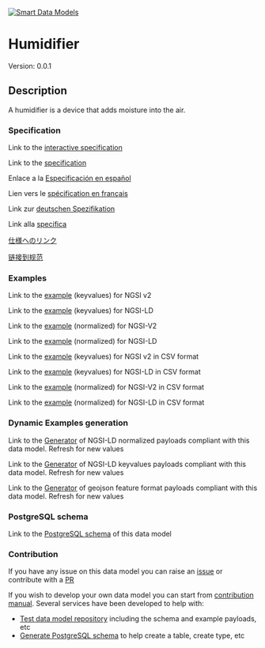 [![Smart Data Models](https://smartdatamodels.org/wp-content/uploads/2022/01/SmartDataModels_logo.png "Logo")](https://smartdatamodels.org)
# Humidifier
Version: 0.0.1

## Description 

A humidifier is a device that adds moisture into the air.
### Specification

Link to the [interactive specification](https://swagger.lab.fiware.org/?url=https://smart-data-models.github.io/dataModel.S4BLDG/Humidifier/swagger.yaml)

Link to the [specification](https://github.com/smart-data-models/dataModel.S4BLDG/blob/master/Humidifier/doc/spec.md)

Enlace a la [Especificación en español](https://github.com/smart-data-models/dataModel.S4BLDG/blob/master/Humidifier/doc/spec_ES.md)

Lien vers le [spécification en français](https://github.com/smart-data-models/dataModel.S4BLDG/blob/master/Humidifier/doc/spec_FR.md)

Link zur [deutschen Spezifikation](https://github.com/smart-data-models/dataModel.S4BLDG/blob/master/Humidifier/doc/spec_DE.md)

Link alla [specifica](https://github.com/smart-data-models/dataModel.S4BLDG/blob/master/Humidifier/doc/spec_IT.md)

[仕様へのリンク](https://github.com/smart-data-models/dataModel.S4BLDG/blob/master/Humidifier/doc/spec_JA.md)

[链接到规范](https://github.com/smart-data-models/dataModel.S4BLDG/blob/master/Humidifier/doc/spec_ZH.md)
### Examples

Link to the [example](https://smart-data-models.github.io/dataModel.S4BLDG/Humidifier/examples/example.json) (keyvalues) for NGSI v2

Link to the [example](https://smart-data-models.github.io/dataModel.S4BLDG/Humidifier/examples/example.jsonld) (keyvalues) for NGSI-LD

Link to the [example](https://smart-data-models.github.io/dataModel.S4BLDG/Humidifier/examples/example-normalized.json) (normalized) for NGSI-V2

Link to the [example](https://smart-data-models.github.io/dataModel.S4BLDG/Humidifier/examples/example-normalized.jsonld) (normalized) for NGSI-LD

Link to the [example](https://github.com/smart-data-models/dataModel.S4BLDG/blob/master/Humidifier/examples/example.json.csv) (keyvalues) for NGSI v2 in CSV format

Link to the [example](https://github.com/smart-data-models/dataModel.S4BLDG/blob/master/Humidifier/examples/example.jsonld.csv) (keyvalues) for NGSI-LD in CSV format

Link to the [example](https://github.com/smart-data-models/dataModel.S4BLDG/blob/master/Humidifier/examples/example-normalized.json.csv) (normalized) for NGSI-V2 in CSV format

Link to the [example](https://github.com/smart-data-models/dataModel.S4BLDG/blob/master/Humidifier/examples/example-normalized.jsonld.csv) (normalized) for NGSI-LD in CSV format
### Dynamic Examples generation

Link to the [Generator](https://smartdatamodels.org/extra/ngsi-ld_generator.php?schemaUrl=https://raw.githubusercontent.com/smart-data-models/dataModel.S4BLDG/master/Humidifier/schema.json&email=info@smartdatamodels.org) of NGSI-LD normalized payloads compliant with this data model. Refresh for new values

Link to the [Generator](https://smartdatamodels.org/extra/ngsi-ld_generator_keyvalues.php?schemaUrl=https://raw.githubusercontent.com/smart-data-models/dataModel.S4BLDG/master/Humidifier/schema.json&email=info@smartdatamodels.org) of NGSI-LD keyvalues payloads compliant with this data model. Refresh for new values

Link to the [Generator](https://smartdatamodels.org/extra/geojson_features_generator.php?schemaUrl=https://raw.githubusercontent.com/smart-data-models/dataModel.S4BLDG/master/Humidifier/schema.json&email=info@smartdatamodels.org) of geojson feature format payloads compliant with this data model. Refresh for new values
### PostgreSQL schema

Link to the [PostgreSQL schema](https://github.com/smart-data-models/dataModel.S4BLDG/blob/master/Humidifier/schema.sql) of this data model
### Contribution

 If you have any issue on this data model you can raise an [issue](https://github.com/smart-data-models/dataModel.S4BLDG/issues)  or contribute with a [PR](https://github.com/smart-data-models/dataModel.S4BLDG/pulls)

 If you wish to develop your own data model you can start from [contribution manual](https://bit.ly/contribution_manual). Several services have been developed to help with: 
 - [Test data model repository](https://smartdatamodels.org/index.php/data-models-contribution-api/) including the schema and example payloads, etc
 - [Generate PostgreSQL schema](https://smartdatamodels.org/index.php/sql-service/) to help create a table, create type, etc